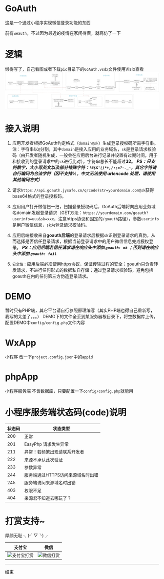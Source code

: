 # GoAuth
这是一个通过小程序实现微信登录功能的东西

前有`weauth`，不过因为最近的疫情在家闲得慌，就高仿了一下

# 逻辑
懒得写了，自己看图或者下载`pic`目录下的`GoAuth.vsdx`文件使用Visio查看
![实现逻辑](https://raw.githubusercontent.com/jiyeme/GoAuth/master/pic/goauth.png)

# 接入说明
 1. 应用开发者根据GoAuth约定格式（`domain@sk`）生成登录授权码所需字符串。
注：字符串以`@`分割，其中`domain`是接入应用的业务域名，`sk`是登录请求校验码（由开发者随机生成，一般会在应用后台进行记录并设置有过期时间，用于和接收到的登录请求中的`sk`进行比对），字符串总长不能超过**32**。
***PS：只支持数字，大小写英文以及部分特殊字符：`!#$&'()*+,/:;=?-._~`，其它字符请自行编码为合法字符（因不支持%，中文无法使用 urlencode 处理，请使用其他编码方式）***

 2. 请求`https://api.goauth.jysafe.cn/qrcode?str=yourdomain.com@sk`获得base64格式的登录授权码。

 3. 应用用户打开微信扫一扫，扫描登录授权码后，GoAuth后端将向应用业务域名domain发起登录请求（GET方法：`https://yourdomain.com/goauth?userinfo=uuu&sk=xxx`，注意https协议和固定的`/goauth`路径），参数`userinfo`是用户微信信息，`sk`为登录请求校验码。

 4. 应用后端接收来自**goauth后端**的登录请求后根据`sk`识别登录请求的真伪，从而选择是否信任登录请求，根据当前登录请求中的用户微信信息完成授权登录。
***PS：应用后端若信任请求请在响应头中添加 `goauth: ok` ；否则请在响应头中添加 `goauth: fail`***

 5. `安全性：`应用后端必须使用https协议，保证传输过程的安全；goauth只负责转发请求，不进行任何形式的数据私自存储；通过登录请求校验码，避免包括goauth在内的任何第三方伪造登录请求。

# DEMO
暂时只有PHP端，其它平台请自行参照原理编写（其实PHP端也得自己重新写，我写的太差了。。。）
DEMO下的文件全丢到某服务器根目录下，将空数据库上传，配置DEMO中`config/config.php`文件内容

# WxApp
小程序
改一下`project.config.json`中的`appid`

# phpApp
小程序服务端
不含数据库，只要配置一下`config/config.php`就能用


# 小程序服务端状态码(code)说明
| 状态码      | 状态类型    |
| ----------- | ----------- |
| 200         | 正常        |
| 201         | EasyPhp 请求发生异常|
| 211         | 异常！若频繁出现请联系开发者|
| 222         | 来源不承认此次验证|
| 233         | 参数异常|
| 244         | 服务端通过HTTPS访问来源域名时出错|
| 245         | 服务端访问来源域名时出错|
| 403         | 权限不足    |
| 404         | 来源君不知道去哪玩了？|

# 打赏支持~
厚颜无耻 ╮(╯▽╰)╭

| 支付宝 | 微信 |
| ------- | ----- |
|![支付宝打赏](https://raw.githubusercontent.com/msojocs/GoAuth/master/pic/AliPay.jpg)|![微信打赏](https://raw.githubusercontent.com/msojocs/GoAuth/master/pic/WeChat.png)|

----
结束
